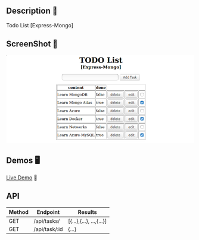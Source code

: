 ## Description 📖
Todo List [Express-Mongo]

## ScreenShot 📸
![](images/ss02.png)

## Demos 🖥️
[Live Demo](https://todo-express-mongo.herokuapp.com/)  🚀

## API 
Method|Endpoint|Results
-|-|-
GET|/api/tasks/|[{...},{...}, ...,{...}]
GET|/api/task/:id| {...}

